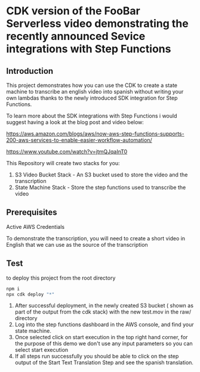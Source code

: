 # CDK version of the FooBar Serverless video demonstrating the recently announced Sevice integrations with Step Functions

## Introduction

This project demonstrates how you can use the CDK to create a state machine to transcribe an english video into spanish without writing your own lambdas thanks to the newly introduced SDK integration for Step Functions.

To learn more about the SDK integrations with Step Functions i would suggest having a look at the blog post and video below:

https://aws.amazon.com/blogs/aws/now-aws-step-functions-supports-200-aws-services-to-enable-easier-workflow-automation/

https://www.youtube.com/watch?v=jtmQJqaInT0

This Repository will create two stacks for you:

1. S3 Video Bucket Stack - An S3 bucket used to store the video and the transcription
2. State Machine Stack - Store the step functions used to transcribe the video

## Prerequisites

Active AWS Credentials

To demonstrate the transcription, you will need to create a short video in English that we can use as the source of the transcription

## Test

to deploy this project from the root directory

```zsh
npm i
npx cdk deploy "*"
```

1. After successful deployment, in the newly created S3 bucket ( shown as part of the output from the cdk stack) with the new test.mov in the raw/ directory
2. Log into the step functions dashboard in the AWS console, and find your state machine.
3. Once selected click on start execution in the top right hand corner, for the purpose of this demo we don't use any input parameters so you can select start execution
4. If all steps run successfully you should be able to click on the step output of the Start Text Translation Step and see the spanish translation.
